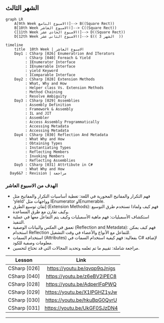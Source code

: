 ## الشهر الثالث
```mermaid
graph LR
    A[9th Week االاسبوع التاسع]--> B((Square Rect))
    B[10th Week االاسبوع العاشر]--> C((Square Rect))
    C[11th Week االاسبوع الحادي عشر]--> D((Square Rect))
    D[12th Week االاسبوع الثاني عشر]--> E(( الشهر 3  ))
```

```mermaid
timeline
    title  10th Week | الاسبوع العاشر
    Day1 : CSharp [026] Enumeratrion And ITerators
         : CSharp [040] Foreach & Yield
         : IEnumerator Interface
         : IEnumerable Interface
         : yield Keyword
         : IComparable Interface    
    Day2 : CSharp [028] Extension Methods
         : What, Why and How
         : Helper class Vs. Extension Methods
         : Method Chaining
         : Resolve Ambiguity
    Day3 : CSharp [029] Assemblies
         : Assembly Definition
         : Framework & Assembly
         : IL and JIT
         : Assembler
         : Access Assembly Programmatically
         : Accessing Metadata
         : Accessing Metadata
    Day4 : CSharp [030] Reflection And Metadata
         : What Why and How
         : Obtaining Types
         : Instantiating Types
         : Reflecting Members
         : Invoking Members
         : Reflecting Assemblies   
    Day5 : CSharp [031] Attrtibute in C#
         : What Why and How
  Day6&7 : Revision | مراجعة
```
###  الهدف من الاسبوع العاشر


- فهم التكرار والمفاتيح المحورية في اللغة: تغطية أساسيات التكرار والمفاتيح مثل 'yield' وواجهات مثل IEnumerator وIEnumerable.
- إتقان توسيع الطرق (Extension Methods): فهم كيف ولماذا تستخدم طرق التوسيع وكيف تقارن مع طرق المساعدة.
- استكشاف الأسمبليات: فهم ماهية الأسمبليات وكيف يتم التفاعل معها في عملية التنفيذ.
- تعمق في العكس والبيانات الوصفية (Reflection and Metadata): فهم كيف يمكن استخدام Reflection للتفاعل مع الأنواع والأعضاء في وقت التشغيل.
- استخدام السمات (Attributes) بفعالية: فهم كيفية استخدام السمات في C# لإضافة معلومات وصفية للكود.
- مراجعة شاملة: تقييم ما تم تعلمه وتحديد المجالات التي قد تحتاج لتحسين.

|Lesson | Link |
| :---: | :---: | 
|CSharp [026] | https://youtu.be/qvqp9qJnigs|
|CSharp [040] | https://youtu.be/z6eBV2iPEC8|  
|CSharp [028] | https://youtu.be/AdperlFqPWQ|  
|CSharp [029] | https://youtu.be/X1IPGHZ1yJw|  
|CSharp [030] | https://youtu.be/hkuBpG0QyrU|  
|CSharp [031] | https://youtu.be/UkGF0SJzDN4|  

---

